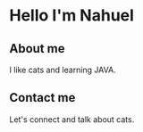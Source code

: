 # Hello I'm Nahuel

## About me
I like cats and learning JAVA.

## Contact me
Let's connect and talk about cats.

